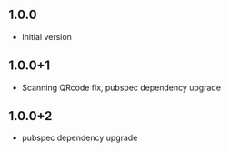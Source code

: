 ## 1.0.0
- Initial version

## 1.0.0+1
- Scanning QRcode fix, pubspec dependency upgrade

## 1.0.0+2
- pubspec dependency upgrade

